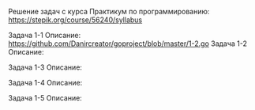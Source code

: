 Решение задач с курса Практикум по программированию: https://stepik.org/course/56240/syllabus

Задача 1-1
Описание: 
https://github.com/Danircreator/goproject/blob/master/1-2.go
Задача 1-2
Описание: 

Задача 1-3
Описание: 

Задача 1-4
Описание: 

Задача 1-5
Описание: